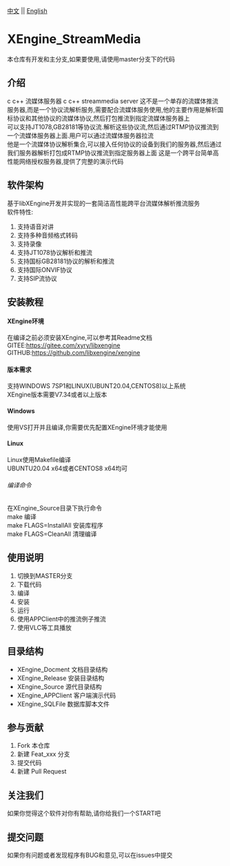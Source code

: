 [中文](README.md) ||  [English](README.en.md)  
# XEngine_StreamMedia
本仓库有开发和主分支,如果要使用,请使用master分支下的代码  

## 介绍
c c++ 流媒体服务器
c c++ streammedia server
这不是一个单存的流媒体推流服务器,而是一个协议流解析服务,需要配合流媒体服务使用,他的主要作用是解析国标协议和其他协议的流媒体协议,然后打包推流到指定流媒体服务器上  
可以支持JT1078,GB28181等协议流.解析这些协议流,然后通过RTMP协议推流到一个流媒体服务器上面.用户可以通过流媒体服务器拉流  
他是一个流媒体协议解析集合,可以接入任何协议的设备到我们的服务器,然后通过我们服务器解析打包成RTMP协议推流到指定服务器上面
这是一个跨平台简单高性能网络授权服务器,提供了完整的演示代码  

## 软件架构
基于libXEngine开发并实现的一套简洁高性能跨平台流媒体解析推流服务  
软件特性:  
1. 支持语音对讲
2. 支持多种音频格式转码
3. 支持录像
4. 支持JT1078协议解析和推流
5. 支持国标GB28181协议的解析和推流
6. 支持国际ONVIF协议
7. 支持SIP流协议

## 安装教程

#### XEngine环境
在编译之前必须安装XEngine,可以参考其Readme文档  
GITEE:https://gitee.com/xyry/libxengine  
GITHUB:https://github.com/libxengine/xengine  

#### 版本需求
支持WINDOWS 7SP1和LINUX(UBUNT20.04,CENTOS8)以上系统  
XEngine版本需要V7.34或者以上版本  

#### Windows
使用VS打开并且编译,你需要优先配置XEngine环境才能使用

#### Linux
Linux使用Makefile编译  
UBUNTU20.04 x64或者CENTOS8 x64均可  

###### 编译命令
在XEngine_Source目录下执行命令  
make 编译  
make FLAGS=InstallAll 安装库程序  
make FLAGS=CleanAll 清理编译  

## 使用说明

1.  切换到MASTER分支
2.  下载代码
3.  编译
4.  安装
5.  运行
6.  使用APPClient中的推流例子推流
7.  使用VLC等工具播放

## 目录结构
- XEngine_Docment 文档目录结构
- XEngine_Release 安装目录结构
- XEngine_Source 源代目录结构
- XEngine_APPClient 客户端演示代码
- XEngine_SQLFile 数据库脚本文件

## 参与贡献

1.  Fork 本仓库
2.  新建 Feat_xxx 分支
3.  提交代码
4.  新建 Pull Request

## 关注我们
如果你觉得这个软件对你有帮助,请你给我们一个START吧

## 提交问题
如果你有问题或者发现程序有BUG和意见,可以在issues中提交